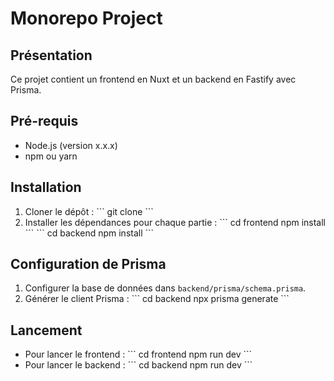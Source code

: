 # Monorepo Project

## Présentation
Ce projet contient un frontend en Nuxt et un backend en Fastify avec Prisma.

## Pré-requis
- Node.js (version x.x.x)
- npm ou yarn

## Installation
1. Cloner le dépôt :
   \`\`\`
   git clone 
   \`\`\`
2. Installer les dépendances pour chaque partie :
   \`\`\`
   cd frontend
   npm install
   \`\`\`
   \`\`\`
   cd backend
   npm install
   \`\`\`

## Configuration de Prisma
1. Configurer la base de données dans `backend/prisma/schema.prisma`.
2. Générer le client Prisma :
   \`\`\`
   cd backend
   npx prisma generate
   \`\`\`

## Lancement
- Pour lancer le frontend :
   \`\`\`
   cd frontend
   npm run dev
   \`\`\`
- Pour lancer le backend :
   \`\`\`
   cd backend
   npm run dev
   \`\`\`


